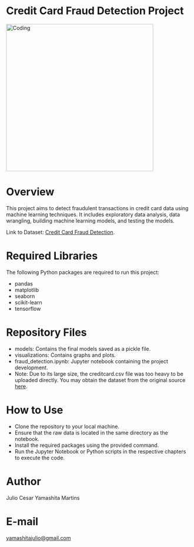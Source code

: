 # Credit Card Fraud Detection Project

<img align="center" alt="Coding" width="400" src="https://d27p8o2qkwv41j.cloudfront.net/wp-content/uploads/2017/02/Fraud-Alert-e1487228293461.jpg">

# Overview
This project aims to detect fraudulent transactions in credit card data using machine learning techniques. It includes exploratory data analysis, data wrangling, building machine learning models, and testing the models.

Link to Dataset: [Credit Card Fraud Detection](https://www.kaggle.com/datasets/mlg-ulb/creditcardfraud).

# Required Libraries
The following Python packages are required to run this project:
- pandas
- matplotlib
- seaborn
- scikit-learn
- tensorflow

# Repository Files
- models: Contains the final models saved as a pickle file.
- visualizations: Contains graphs and plots.
- fraud_detection.ipynb: Jupyter notebook containing the project development.
- Note: Due to its large size, the creditcard.csv file was too heavy to be uploaded directly. You may obtain the dataset from the original source [here](https://www.kaggle.com/datasets/mlg-ulb/creditcardfraud).

# How to Use
- Clone the repository to your local machine.
- Ensure that the raw data is located in the same directory as the notebook.
- Install the required packages using the provided command.
- Run the Jupyter Notebook or Python scripts in the respective chapters to execute the code.

# Author
Julio Cesar Yamashita Martins

# E-mail
yamashitajulio@gmail.com
